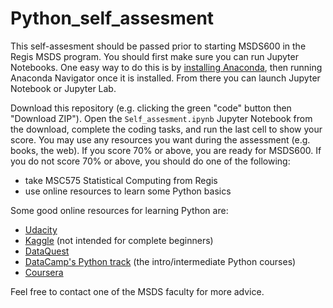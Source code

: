 # Python_self_assesment
This self-assesment should be passed prior to starting MSDS600 in the Regis MSDS program. You should first make sure you can run Jupyter Notebooks. One easy way to do this is by [installing Anaconda](https://www.anaconda.com/products/individual), then running Anaconda Navigator once it is installed. From there you can launch Jupyter Notebook or Jupyter Lab.

Download this repository (e.g. clicking the green "code" button then "Download ZIP"). Open the `Self_assesment.ipynb` Jupyter Notebook from the download, complete the coding tasks, and run the last cell to show your score. You may use any resources you want during the assessment (e.g. books, the web). If you score 70% or above, you are ready for MSDS600. If you do not score 70% or above, you should do one of the following:

- take MSC575 Statistical Computing from Regis
- use online resources to learn some Python basics

Some good online resources for learning Python are:
- [Udacity](https://www.udacity.com/course/introduction-to-python--ud1110)
- [Kaggle](https://www.kaggle.com/learn/overview) (not intended for complete beginners)
- [DataQuest](https://www.dataquest.io/course/python-for-data-science-fundamentals/)
- [DataCamp's Python track](https://www.datacamp.com/tracks/python-fundamentals) (the intro/intermediate Python courses)
- [Coursera](https://www.coursera.org/learn/python)

Feel free to contact one of the MSDS faculty for more advice.